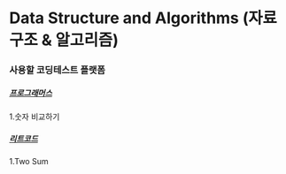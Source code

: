 # Data Structure and Algorithms (자료구조 & 알고리즘)

### 사용할 코딩테스트 플랫폼
##### [프로그래머스](https://programmers.co.kr/)
  1.숫자 비교하기 <br>
##### [리트코드](https://leetcode.com)
  1.Two Sum <br>

